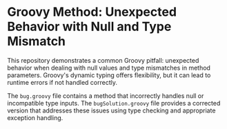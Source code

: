 # Groovy Method: Unexpected Behavior with Null and Type Mismatch

This repository demonstrates a common Groovy pitfall: unexpected behavior when dealing with null values and type mismatches in method parameters. Groovy's dynamic typing offers flexibility, but it can lead to runtime errors if not handled correctly.

The `bug.groovy` file contains a method that incorrectly handles null or incompatible type inputs. The `bugSolution.groovy` file provides a corrected version that addresses these issues using type checking and appropriate exception handling.